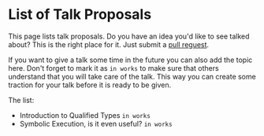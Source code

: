# List of Talk Proposals

This page lists talk proposals. Do you have an idea you'd like to see talked about? This is the right place for it. Just submit a [pull reguest](https://github.com/lang-talk/meetups/pulls).

If you want to give a talk some time in the future you can also add the topic here.
Don't forget to mark it as `in works` to make sure that others understand that you will take care of the talk.
This way you can create some traction for your talk before it is ready to be given.

The list:

- Introduction to Qualified Types `in works`
- Symbolic Execution, is it even useful? `in works`
